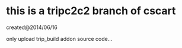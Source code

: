 this is a tripc2c2 branch of cscart
====================================
created@2014/06/16

only upload trip_build addon source code...
